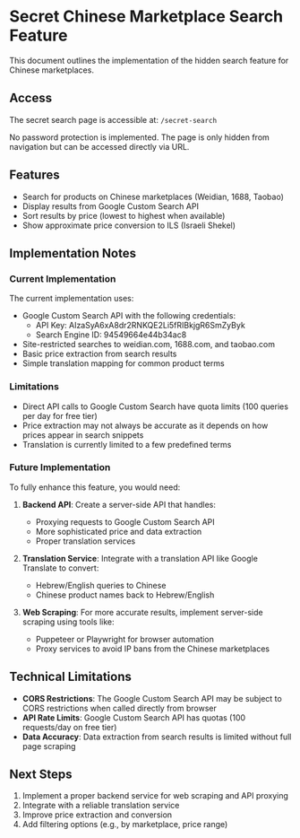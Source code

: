
# Secret Chinese Marketplace Search Feature

This document outlines the implementation of the hidden search feature for Chinese marketplaces.

## Access

The secret search page is accessible at: `/secret-search`

No password protection is implemented. The page is only hidden from navigation but can be accessed directly via URL.

## Features

- Search for products on Chinese marketplaces (Weidian, 1688, Taobao)
- Display results from Google Custom Search API
- Sort results by price (lowest to highest when available)
- Show approximate price conversion to ILS (Israeli Shekel)

## Implementation Notes

### Current Implementation

The current implementation uses:
- Google Custom Search API with the following credentials:
  - API Key: AIzaSyA6xA8dr2RNKQE2Li5fRIBkjgR6SmZyByk
  - Search Engine ID: 94549664e44b34ac8
- Site-restricted searches to weidian.com, 1688.com, and taobao.com
- Basic price extraction from search results
- Simple translation mapping for common product terms

### Limitations

- Direct API calls to Google Custom Search have quota limits (100 queries per day for free tier)
- Price extraction may not always be accurate as it depends on how prices appear in search snippets
- Translation is currently limited to a few predefined terms

### Future Implementation

To fully enhance this feature, you would need:

1. **Backend API**: Create a server-side API that handles:
   - Proxying requests to Google Custom Search API
   - More sophisticated price and data extraction
   - Proper translation services

2. **Translation Service**: Integrate with a translation API like Google Translate to convert:
   - Hebrew/English queries to Chinese
   - Chinese product names back to Hebrew/English

3. **Web Scraping**: For more accurate results, implement server-side scraping using tools like:
   - Puppeteer or Playwright for browser automation
   - Proxy services to avoid IP bans from the Chinese marketplaces

## Technical Limitations

- **CORS Restrictions**: The Google Custom Search API may be subject to CORS restrictions when called directly from browser
- **API Rate Limits**: Google Custom Search API has quotas (100 requests/day on free tier)
- **Data Accuracy**: Data extraction from search results is limited without full page scraping

## Next Steps

1. Implement a proper backend service for web scraping and API proxying
2. Integrate with a reliable translation service
3. Improve price extraction and conversion
4. Add filtering options (e.g., by marketplace, price range)
